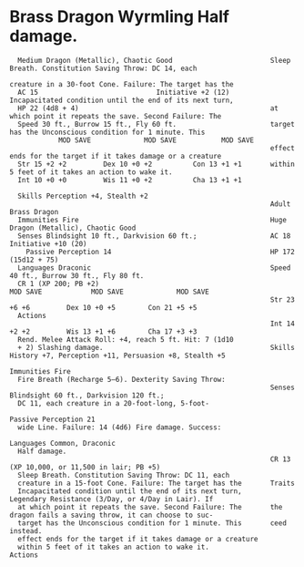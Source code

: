 # Brass Dragon Wyrmling                                         Half damage.

      Medium Dragon (Metallic), Chaotic Good                        Sleep Breath. Constitution Saving Throw: DC 14, each
                                                                    creature in a 30-foot Cone. Failure: The target has the
      AC 15                             Initiative +2 (12)                Incapacitated condition until the end of its next turn,
      HP 22 (4d8 + 4)                                               at which point it repeats the save. Second Failure: The
      Speed 30 ft., Burrow 15 ft., Fly 60 ft.                       target has the Unconscious condition for 1 minute. This
                MOD SAVE             MOD SAVE           MOD SAVE
                                                                    effect ends for the target if it takes damage or a creature
      Str 15 +2 +2         Dex 10 +0 +2          Con 13 +1 +1       within 5 feet of it takes an action to wake it.
      Int 10 +0 +0         Wis 11 +0 +2          Cha 13 +1 +1

      Skills Perception +4, Stealth +2
                                                                    Adult Brass Dragon
      Immunities Fire                                               Huge Dragon (Metallic), Chaotic Good
      Senses Blindsight 10 ft., Darkvision 60 ft.;                  AC 18                            Initiative +10 (20)
        Passive Perception 14                                       HP 172 (15d12 + 75)
      Languages Draconic                                            Speed 40 ft., Burrow 30 ft., Fly 80 ft.
      CR 1 (XP 200; PB +2)                                                    MOD SAVE            MOD SAVE             MOD SAVE
                                                                    Str 23 +6 +6         Dex 10 +0 +5        Con 21 +5 +5
      Actions
                                                                    Int 14 +2 +2         Wis 13 +1 +6        Cha 17 +3 +3
      Rend. Melee Attack Roll: +4, reach 5 ft. Hit: 7 (1d10
      + 2) Slashing damage.                                         Skills History +7, Perception +11, Persuasion +8, Stealth +5
                                                                    Immunities Fire
      Fire Breath (Recharge 5–6). Dexterity Saving Throw:
                                                                    Senses Blindsight 60 ft., Darkvision 120 ft.;
      DC 11, each creature in a 20-foot-long, 5-foot-
                                                                      Passive Perception 21
      wide Line. Failure: 14 (4d6) Fire damage. Success:
                                                                    Languages Common, Draconic
      Half damage.
                                                                    CR 13 (XP 10,000, or 11,500 in lair; PB +5)
      Sleep Breath. Constitution Saving Throw: DC 11, each
      creature in a 15-foot Cone. Failure: The target has the       Traits
      Incapacitated condition until the end of its next turn,       Legendary Resistance (3/Day, or 4/Day in Lair). If
      at which point it repeats the save. Second Failure: The       the dragon fails a saving throw, it can choose to suc-
      target has the Unconscious condition for 1 minute. This       ceed instead.
      effect ends for the target if it takes damage or a creature
      within 5 feet of it takes an action to wake it.               Actions
